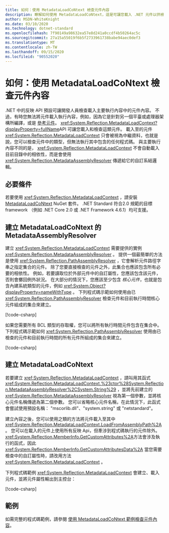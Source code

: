 ```yaml
---
title: 如何：使用 MetadataLoadCoNtext 檢查元件內容
description: 瞭解如何使用 MetadataLoadCoNtext，這是可讓您載入 .NET 元件以供檢查之用的 API。
author: MSDN-WhiteKnight
ms.date: 03/10/2020
ms.technology: dotnet-standard
ms.openlocfilehash: 7f90149a98632ea57e8d241a0ccdf4b50264ac5c
ms.sourcegitcommit: 27a15a55019f6b5f2733961738babe94aec0def3
ms.translationtype: MT
ms.contentlocale: zh-TW
ms.lasthandoff: 09/15/2020
ms.locfileid: "90552020"
---
```

# <a name="how-to-inspect-assembly-contents-using-metadataloadcontext"></a>如何：使用 MetadataLoadCoNtext 檢查元件內容

.NET 中的反映 API 預設可讓開發人員檢查載入主要執行內容中的元件內容。 不過，有時您無法將元件載入執行內容，例如，因為它是針對另一個平臺或處理器架構所編譯，或是 [參考元件](reference-assemblies.md)。 <xref:System.Reflection.MetadataLoadContext?displayProperty=fullName>API 可讓您載入和檢查這類元件。 載入至的元件 <xref:System.Reflection.MetadataLoadContext> 只會被視為中繼資料，也就是說，您可以檢查元件中的類型，但無法執行其中包含的任何程式碼。 與主要執行內容不同的是， <xref:System.Reflection.MetadataLoadContext> 不會自動載入目前目錄中的相依性，而是會使用 <xref:System.Reflection.MetadataAssemblyResolver> 傳遞給它的自訂系結邏輯。

## <a name="prerequisites"></a>必要條件

若要使用 <xref:System.Reflection.MetadataLoadContext> ，請安裝 [MetadataLoadCoNtext](https://www.nuget.org/packages/System.Reflection.MetadataLoadContext) NuGet 套件。 .NET Standard 符合2.0 規範的目標 framework （例如 .NET Core 2.0 或 .NET Framework 4.6.1）均可支援。

## <a name="create-metadataassemblyresolver-for-metadataloadcontext"></a>建立 MetadataLoadCoNtext 的 MetadataAssemblyResolver

建立 <xref:System.Reflection.MetadataLoadContext> 需要提供的實例 <xref:System.Reflection.MetadataAssemblyResolver> 。 提供一個最簡單的方法是使用 <xref:System.Reflection.PathAssemblyResolver> ，它會解析元件路徑字串之指定集合的元件。 除了您要直接檢查的元件之外，此集合也應該包含所有必要的相依性。 例如，若要讀取位於外部元件中的自訂屬性，您應該包含該元件，否則會擲回例外狀況。 在大部分的情況下，您應該至少包含 *核心元件*，也就是包含內建系統類型的元件，例如 <xref:System.Object?displayProperty=nameWithType> 。 下列程式碼示範如何使用由已 <xref:System.Reflection.PathAssemblyResolver> 檢查元件和目前執行時間核心元件組成的集合來建立。

[!code-csharp[](snippets/inspect-contents-using-metadataloadcontext/MetadataLoadContextSnippets.cs#CoreAssembly)]

如果您需要所有 BCL 類型的存取權，您可以將所有執行時間元件包含在集合中。 下列程式碼示範如何 <xref:System.Reflection.PathAssemblyResolver> 使用由已檢查的元件和目前執行時間的所有元件所組成的集合來建立。

[!code-csharp[](snippets/inspect-contents-using-metadataloadcontext/MetadataLoadContextSnippets.cs#RuntimeAssemblies)]

## <a name="create-metadataloadcontext"></a>建立 MetadataLoadCoNtext

若要建立 <xref:System.Reflection.MetadataLoadContext> ，請叫用其函式 <xref:System.Reflection.MetadataLoadContext.%23ctor%28System.Reflection.MetadataAssemblyResolver%2CSystem.String%29> ，並將先前建立的 <xref:System.Reflection.MetadataAssemblyResolver> 視為第一個參數，並將核心元件名稱傳遞為第二個參數。 您可以省略核心元件名稱，在此情況下，此函式會嘗試使用預設名稱： "mscorlib.dll"、"system.string" 或 "netstandard"。

建立內容之後，您可以使用之類的方法將元件載入至其中 <xref:System.Reflection.MetadataLoadContext.LoadFromAssemblyPath%2A> 。 您可以在載入的元件上使用所有反映 Api，但牽涉到程式碼執行的元件除外。 <xref:System.Reflection.MemberInfo.GetCustomAttributes%2A>方法會涉及執行的函式，因此 <xref:System.Reflection.MemberInfo.GetCustomAttributesData%2A> 當您需要檢查中的自訂屬性時，請改用方法 <xref:System.Reflection.MetadataLoadContext> 。

下列程式碼範例 <xref:System.Reflection.MetadataLoadContext> 會建立、載入元件，並將元件屬性輸出到主控台：

[!code-csharp[](snippets/inspect-contents-using-metadataloadcontext/MetadataLoadContextSnippets.cs#CreateContext)]

## <a name="example"></a>範例

如需完整的程式碼範例，請參閱 [使用 MetadataLoadCoNtext 範例檢查元件內容](/samples/dotnet/samples/inspect-assembly-contents-using-metadataloadcontext/)。
